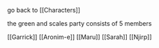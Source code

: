 go back to [[Characters]]

the green and scales party consists of 5 members

[[Garrick]]
[[Aronim-e]]
[[Maru]]
[[Sarah]]
[[Njirp]]

